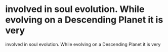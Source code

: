 # involved in soul evolution. While evolving on a Descending Planet it is very

involved in soul evolution. While evolving on a Descending Planet it is very